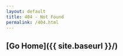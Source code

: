 ```yaml
---
layout: default
title: 404 - Not Found
permalink: /404.html
---
```


## [Go Home]({{ site.baseurl }}/)
